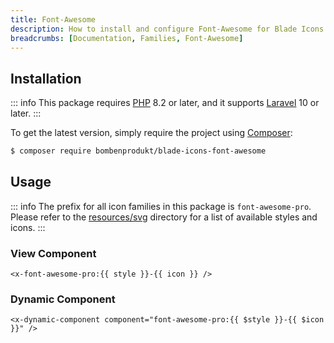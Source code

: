 ```yaml
---
title: Font-Awesome
description: How to install and configure Font-Awesome for Blade Icons.
breadcrumbs: [Documentation, Families, Font-Awesome]
---
```


## Installation

::: info
This package requires [PHP](https://www.php.net/) 8.2 or later, and it supports [Laravel](https://laravel.com/) 10 or later.
:::

To get the latest version, simply require the project using [Composer](https://getcomposer.org/):

```bash
$ composer require bombenprodukt/blade-icons-font-awesome
```

## Usage

::: info
The prefix for all icon families in this package is `font-awesome-pro`. Please refer to the [resources/svg](https://github.com/BombenProdukt/blade-icons-font-awesome/tree/main/resources/svg) directory for a list of available styles and icons.
:::

### View Component

```blade
<x-font-awesome-pro:{{ style }}-{{ icon }} />
```

### Dynamic Component

```blade
<x-dynamic-component component="font-awesome-pro:{{ $style }}-{{ $icon }}" />
```
